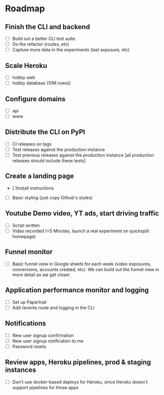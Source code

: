 # Roadmap

## Finish the CLI and backend

- [ ] Build out a better CLI test suite.
- [ ] Do the refactor (routes, etc)
- [ ] Capture more data in the experiments (last exposure, etc)

## Scale Heroku
- [ ] hobby web
- [ ] hobby database (10M rows))

## Configure domains
- [ ] api
- [ ] www

## Distribute the CLI on PyPI
- [ ] CI releases on tags
- [ ] Test releases against the production instance
- [ ] Test previous releases against the production instance [all production releases should include these tests]

## Create a landing page
- [ ]Install instructions
- [ ] Basic styling (just copy Github's styles)

## Youtube Demo video, YT ads, start driving traffic
- [ ] Script written
- [ ] Video recorded (<5 Minutes, launch a real experiment on quicksplit homepage)

## Funnel monitor
- [ ] Basic funnel view in Google sheets for each week (video exposures, conversions, accounts created, etc). We can build out the funnel view in more detail as we get closer.

## Application performance monitor and logging
- [ ] Set up Papertrail
- [ ] Add /events route and logging in the CLI

## Notifications
- [ ] New user signup confirmation
- [ ] New user signup notification to me
- [ ] Password resets

## Review apps, Heroku pipelines, prod & staging instances
- [ ] Don't use docker-based deploys for Heroku, since Heroku doesn't support pipelines for those apps
